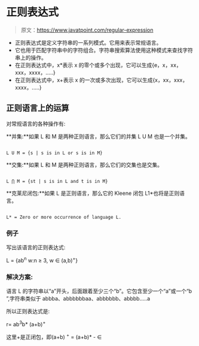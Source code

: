 # 正则表达式

> 原文：<https://www.javatpoint.com/regular-expression>

*   正则表达式是定义字符串的一系列模式。它用来表示常规语言。
*   它也用于匹配字符串中的字符组合。字符串搜索算法使用这种模式来查找字符串上的操作。
*   在正则表达式中，x*表示 x 的零个或多个出现，它可以生成{e，x，xx，xxx，xxxx，.....}
*   在正则表达式中，x+表示 x 的一次或多次出现，它可以生成{x，xx，xxx，xxxx，.....}

## 正则语言上的运算

对常规语言的各种操作有:

**并集:**如果 L 和 M 是两种正则语言，那么它们的并集 L U M 也是一个并集。

```

L U M = {s | s is in L or s is in M}

```

**交集:**如果 L 和 M 是两种正则语言，那么它们的交集也是交集。

```

L ⋂ M = {st | s is in L and t is in M}

```

**克莱尼闭包:**如果 L 是正则语言，那么它的 Kleene 闭包 L1*也将是正则语言。

```

L* = Zero or more occurrence of language L.

```

### 例子

写出该语言的正则表达式:

L = {ab<sup>n</sup> w:n ≥ 3, w ∈ (a,b)<sup>+</sup>}

### 解决方案:

语言 L 的字符串以“a”开头，后面跟着至少三个“b”。它包含至少一个“a”或一个“b ”,字符串类似于 abbba、abbbbbbaa、abbbbbb、abbbb.....a

所以正则表达式是:

r= ab<sup>3</sup>b* (a+b)<sup>+</sup>

这里+是正闭包，即(a+b) <sup>+</sup> = (a+b)* - ∈